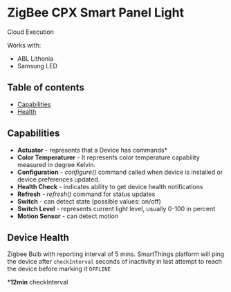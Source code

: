 # ZigBee CPX Smart Panel Light

Cloud Execution

Works with: 

* ABL Lithonia
* Samsung LED

## Table of contents

* [Capabilities](#capabilities)
* [Health](#device-health)

## Capabilities

* **Actuator** - represents that a Device has commands* 
* **Color Temperaturer** - It represents color temperature capability measured in degree Kelvin.
* **Configuration** - _configure()_ command called when device is installed or device preferences updated.
* **Health Check** - indicates ability to get device health notifications
* **Refresh** - _refresh()_ command for status updates
* **Switch** - can detect state (possible values: on/off)
* **Switch Level** - represents current light level, usually 0-100 in percent
* **Motion Sensor** - can detect motion

## Device Health

Zigbee Bulb with reporting interval of 5 mins.
SmartThings platform will ping the device after `checkInterval` seconds of inactivity in last attempt to reach the device before marking it `OFFLINE` 

*__12min__ checkInterval
